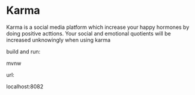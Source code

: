 # Karma

Karma is a social media platform which increase your happy hormones by doing positive acttions.
Your social and emotional quotients will be increased unknowingly when using karma

build and run:

  mvnw

url:

  localhost:8082
